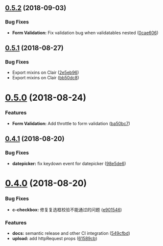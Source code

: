 ## [0.5.2](https://github.com/clair-design/clair/compare/v0.5.1...v0.5.2) (2018-09-03)


### Bug Fixes

* **Form Validation:** Fix validation bug when validatables nested ([0cae606](https://github.com/clair-design/clair/commit/0cae606))

## [0.5.1](https://github.com/clair-design/clair/compare/v0.5.0...v0.5.1) (2018-08-27)


### Bug Fixes

* Export mixins on Clair ([2e5eb96](https://github.com/clair-design/clair/commit/2e5eb96))
* Export mixins on Clair ([bb50dc8](https://github.com/clair-design/clair/commit/bb50dc8))

# [0.5.0](https://github.com/clair-design/clair/compare/v0.4.1...v0.5.0) (2018-08-24)


### Features

* **Form Validation:** Add throttle to form validation ([ba50bc7](https://github.com/clair-design/clair/commit/ba50bc7))

## [0.4.1](https://github.com/clair-design/clair/compare/v0.4.0...v0.4.1) (2018-08-20)


### Bug Fixes

* **datepicker:** fix keydown event for datepicker ([98e5de6](https://github.com/clair-design/clair/commit/98e5de6))

# [0.4.0](https://github.com/clair-design/clair/compare/v0.3.1...v0.4.0) (2018-08-20)


### Bug Fixes

* **c-checkbox:** 修复复选框校验不能通过的问题 ([e901546](https://github.com/clair-design/clair/commit/e901546))


### Features

* **docs:** semantic release and other CI integration ([549cfbd](https://github.com/clair-design/clair/commit/549cfbd))
* **upload:** add httpRequest props ([61589cb](https://github.com/clair-design/clair/commit/61589cb))
